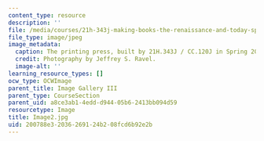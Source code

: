 ```yaml
---
content_type: resource
description: ''
file: /media/courses/21h-343j-making-books-the-renaissance-and-today-spring-2016/200788e32036269124b208fcd6b92e2b_Image2.jpg
file_type: image/jpeg
image_metadata:
  caption: The printing press, built by 21H.343J / CC.120J in Spring 2016.
  credit: Photography by Jeffrey S. Ravel.
  image-alt: ''
learning_resource_types: []
ocw_type: OCWImage
parent_title: Image Gallery III
parent_type: CourseSection
parent_uid: a8ce3ab1-4edd-d944-05b6-2413bb094d59
resourcetype: Image
title: Image2.jpg
uid: 200788e3-2036-2691-24b2-08fcd6b92e2b
---
```

